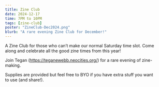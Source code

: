 ```yaml
---
title: Zine Club
date: 2024-12-17
time: 7PM to 10PM
tags: [zine-club]
poster: "ZineClub-Dec2024.png"
blurb: "A rare evening Zine Club for December!"
---
```

A Zine Club for those who can’t make our normal Saturday time slot. Come along and celebrate all the good zine times from this year!

Join Tegan (https://teganewebb.neocities.org/) for a rare evening of zine-making.

Supplies are provided but feel free to BYO if you have extra stuff you want to use (and share!).
